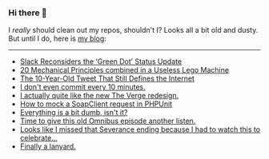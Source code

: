 ### Hi there 👋

I _really_ should clean out my repos, shouldn't I? Looks all a bit old and dusty. But until I do, here is [my blog](https://lostfocus.de/):

--- 

<!-- POST-LIST:START -->
- [Slack Reconsiders the ‘Green Dot’ Status Update](https://lostfocus.de/2022/09/19/slack-reconsiders-the-green-dot-status-update/)
- [20 Mechanical Principles combined in a Useless Lego Machine](https://lostfocus.de/2022/09/19/20-mechanical-principles-combined-in-a-useless-lego-machine/)
- [The 10-Year-Old Tweet That Still Defines the Internet](https://lostfocus.de/2022/09/19/the-10-year-old-tweet-that-still-defines-the-internet/)
- [I don&#39;t even commit every 10 minutes.](https://lostfocus.de/2022/09/16/230826/)
- [I actually quite like the new The Verge redesign.](https://lostfocus.de/2022/09/13/230823/)
- [How to mock a SoapClient request in PHPUnit](https://lostfocus.de/2022/09/13/how-to-mock-a-soapclient-request-in-phpunit/)
- [Everything is a bit dumb, isn&#39;t it?](https://lostfocus.de/2022/09/08/230817/)
- [Time to give this old Omnibus episode another listen.](https://lostfocus.de/2022/09/08/230815/)
- [Looks like I missed that Severance ending because I had to watch this to celebrate…](https://lostfocus.de/2022/09/07/230812/)
- [Finally a lanyard.](https://lostfocus.de/2022/09/07/230809/)
<!-- POST-LIST:END -->

<!--
**lostfocus/lostfocus** is a ✨ _special_ ✨ repository because its `README.md` (this file) appears on your GitHub profile.

Here are some ideas to get you started:

- 🔭 I’m currently working on ...
- 🌱 I’m currently learning ...
- 👯 I’m looking to collaborate on ...
- 🤔 I’m looking for help with ...
- 💬 Ask me about ...
- 📫 How to reach me: ...
- 😄 Pronouns: ...
- ⚡ Fun fact: ...
-->
